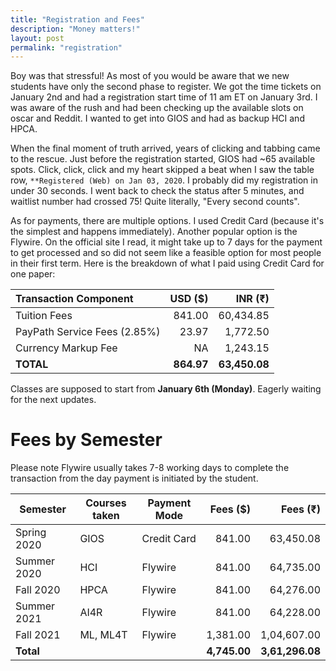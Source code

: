 ```yaml
---
title: "Registration and Fees"
description: "Money matters!"
layout: post
permalink: "registration"
---
```

Boy was that stressful! As most of you would be aware that we new students have only the second phase to register. We got the time tickets on January 2nd and had a registration start time of 11 am ET on January 3rd. I was aware of the rush and had been checking up the available slots on oscar and Reddit. I wanted to get into GIOS and had as backup HCI and HPCA.

When the final moment of truth arrived, years of clicking and tabbing came to the rescue. Just before the registration started, GIOS had ~65 available spots. Click, click, click and my heart skipped a beat when I saw the table row, `**Registered (Web) on Jan 03, 2020`. I probably did my registration in under 30 seconds. I went back to check the status after 5 minutes, and waitlist number had crossed 75! Quite literally, "Every second counts".

As for payments, there are multiple options. I used Credit Card (because it's the simplest and happens immediately). Another popular option is the Flywire. On the official site I read, it might take up to 7 days for the payment to get processed and so did not seem like a feasible option for most people in their first term. Here is the breakdown of what I paid using Credit Card for one paper:

Transaction Component        | USD (&#36;) | INR (&#8377;)
:----------------------------|------------:|-------------:
Tuition Fees                 |      841.00 |     60,434.85
PayPath Service Fees (2.85%) |       23.97 |      1,772.50
Currency Markup Fee          |          NA |      1,243.15
**TOTAL**                    |  **864.97** | **63,450.08**

Classes are supposed to start from **January 6th (Monday)**. Eagerly waiting for the next updates.

# Fees by Semester
Please note Flywire usually takes 7-8 working days to complete the transaction from the day payment is initiated by the student.

| Semester    | Courses taken | Payment Mode | Fees (&#36;) |  Fees (&#8377;) |
|-------------|---------------|--------------|-------------:|----------------:|
| Spring 2020 | GIOS          | Credit Card  |       841.00 |       63,450.08 |
| Summer 2020 | HCI           | Flywire      |       841.00 |       64,735.00 |
| Fall 2020   | HPCA          | Flywire      |       841.00 |       64,276.00 |
| Summer 2021 | AI4R          | Flywire      |       841.00 |       64,228.00 |
| Fall 2021   | ML, ML4T      | Flywire      |     1,381.00 |     1,04,607.00 |
| **Total**   |               |              | **4,745.00** | **3,61,296.08** |
